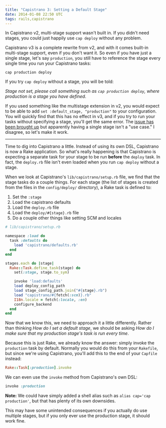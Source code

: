 ```yaml
---
title: "Capistrano 3: Setting a Default Stage"
date: 2014-01-08 22:50 UTC
tags: rails,capistrano
---
```


In Capistrano v2, multi-stage support wasn't built in. If you didn't need stages, you could just happily
use `cap deploy` without any problem.

Capistrano v3 is a complete rewrite from v2, and with it comes built-in multi-stage support, even if you don't want it.
So even if you have just a single stage, let's say `production`, you still have to reference the stage every single time
you run your Capistrano tasks:

```
cap production deploy
```

If you try `cap deploy` without a stage, you will be told:

_Stage not set, please call something such as `cap production deploy`, where production is a stage you have defined._

If you used something like the multistage extension in v2, you would expect to be able to add `set :default_stage, "production"`
to your configuration. You will quickly find that this has no effect in v3, and if you try to run your tasks without specifying
a stage, you'll get the same error. The [issue has been brought up](https://github.com/capistrano/capistrano/issues/806)
but apparently having a single stage isn't a "use case." I disagree, so let's make it work.

---

Time to dig into Capistrano a little. Instead of using its own DSL, Capistrano is now a Rake application.
So what's really happening is that Capistrano is expecting a separate task for your stage to be run
__before__ the `deploy` task. In fact, the `deploy.rb` file isn't even loaded when you run `cap deploy`
without a stage.

When we look at Capistrano's `lib/capistrano/setup.rb` file, we find that the stage tasks do a couple things.
For each stage (the list of stages is created from the files in the `config/deploy/` directory), a Rake task is defined to:

1. Set the `:stage`
2. Load the capistrano defaults
3. Load the `deploy.rb` file
4. Load the `deploy/#{stage}.rb` file
5. Do a couple other things like setting SCM and locales

```ruby
# lib/capistrano/setup.rb

namespace :load do
  task :defaults do
    load 'capistrano/defaults.rb'
  end
end

stages.each do |stage|
  Rake::Task.define_task(stage) do
    set(:stage, stage.to_sym)

    invoke 'load:defaults'
    load deploy_config_path
    load stage_config_path.join("#{stage}.rb")
    load "capistrano/#{fetch(:scm)}.rb"
    I18n.locale = fetch(:locale, :en)
    configure_backend
  end
end
```

Now that we know this, we need to approach it a little differently. Rather than thinking _How do I set a default stage_,
we should be asking _How do I make sure that my production stage's task is run every time_.

Because this is just Rake, we already know the answer: simply invoke the `production` task by default.
Normally you would do this from your `Rakefile`, but since we're using Capistrano, you'll add this to the end of your `Capfile` instead:

```ruby
Rake::Task[:production].invoke
```

We can even use the `invoke` method from Capistrano's own DSL:

```ruby
invoke :production
```

__Note:__ We could have simply added a shell alias such as `alias cap='cap production'`, but that has plenty of its own downsides.

This may have some unintended consequences if you actually do use multiple stages, but if you only ever use the production stage, it should work fine.